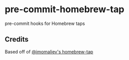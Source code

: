 # pre-commit-homebrew-tap

pre-commit hooks for Homebrew taps

## Credits

Based off of [@imomaliev's homebrew-tap](https://github.com/imomaliev/homebrew-tap)
